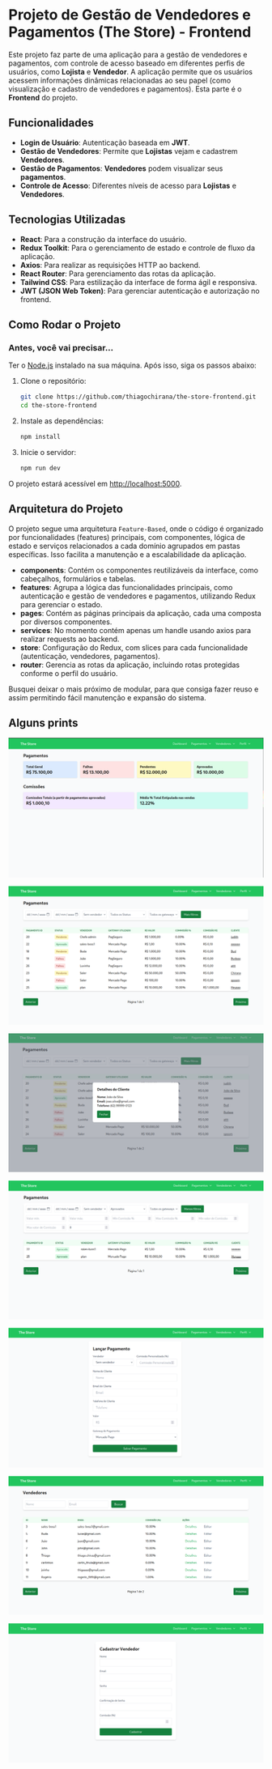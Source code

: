 # Projeto de Gestão de Vendedores e Pagamentos (The Store) - Frontend

Este projeto faz parte de uma aplicação para a gestão de vendedores e pagamentos, com controle de acesso baseado em diferentes perfis de usuários, como **Lojista** e **Vendedor**. A aplicação permite que os usuários acessem informações dinâmicas relacionadas ao seu papel (como visualização e cadastro de vendedores e pagamentos). Esta parte é o **Frontend** do projeto.

## Funcionalidades

- **Login de Usuário**: Autenticação baseada em **JWT**.
- **Gestão de Vendedores**: Permite que **Lojistas** vejam e cadastrem **Vendedores**.
- **Gestão de Pagamentos**: **Vendedores** podem visualizar seus **pagamentos**.
- **Controle de Acesso**: Diferentes níveis de acesso para **Lojistas** e **Vendedores**.

## Tecnologias Utilizadas

- **React**: Para a construção da interface do usuário.
- **Redux Toolkit**: Para o gerenciamento de estado e controle de fluxo da aplicação.
- **Axios**: Para realizar as requisições HTTP ao backend.
- **React Router**: Para gerenciamento das rotas da aplicação.
- **Tailwind CSS**: Para estilização da interface de forma ágil e responsiva.
- **JWT (JSON Web Token)**: Para gerenciar autenticação e autorização no frontend.

## Como Rodar o Projeto

### Antes, você vai precisar...

Ter o [Node.js](https://nodejs.org/) instalado na sua máquina. Após isso, siga os passos abaixo:

1. Clone o repositório:
    ```bash
    git clone https://github.com/thiagochirana/the-store-frontend.git
    cd the-store-frontend
    ```

2. Instale as dependências:
    ```bash
    npm install
    ```

3. Inicie o servidor:
    ```bash
    npm run dev
    ```

O projeto estará acessível em [http://localhost:5000](http://localhost:5000).

## Arquitetura do Projeto

O projeto segue uma arquitetura `Feature-Based`, onde o código é organizado por funcionalidades (features) principais, com componentes, lógica de estado e serviços relacionados a cada domínio agrupados em pastas específicas. Isso facilita a manutenção e a escalabilidade da aplicação.

  - **components**: Contém os componentes reutilizáveis da interface, como cabeçalhos, formulários e tabelas.
  - **features**: Agrupa a lógica das funcionalidades principais, como autenticação e gestão de vendedores e pagamentos, utilizando Redux para gerenciar o estado.
  - **pages**: Contém as páginas principais da aplicação, cada uma composta por diversos componentes.
  - **services**: No momento contém apenas um handle usando axios para realizar requests ao backend.
  - **store**: Configuração do Redux, com slices para cada funcionalidade (autenticação, vendedores, pagamentos).
  - **router**: Gerencia as rotas da aplicação, incluindo rotas protegidas conforme o perfil do usuário.

Busquei deixar o mais próximo de modular, para que consiga fazer reuso e assim permitindo fácil manutenção e expansão do sistema.

## Alguns prints

![alt text](image.png)

![alt text](image-2.png)

![alt text](image-6.png)

![alt text](image-3.png)

![alt text](image-4.png)

![alt text](image-5.png)

![alt text](image-7.png)